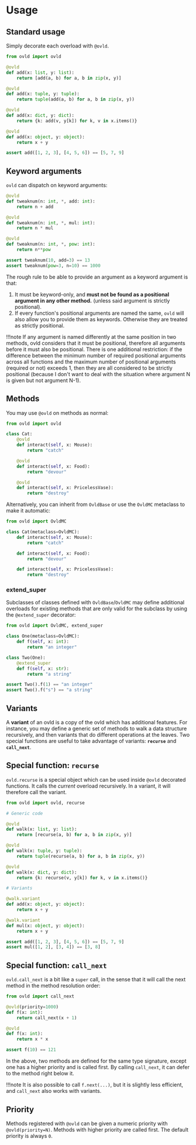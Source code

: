 
# Usage


## Standard usage

Simply decorate each overload with `@ovld`.

```python
from ovld import ovld

@ovld
def add(x: list, y: list):
    return [add(a, b) for a, b in zip(x, y)]

@ovld
def add(x: tuple, y: tuple):
    return tuple(add(a, b) for a, b in zip(x, y))

@ovld
def add(x: dict, y: dict):
    return {k: add(v, y[k]) for k, v in x.items()}

@ovld
def add(x: object, y: object):
    return x + y

assert add([1, 2, 3], [4, 5, 6]) == [5, 7, 9]
```

## Keyword arguments

`ovld` can dispatch on keyword arguments:

```python
@ovld
def tweaknum(n: int, *, add: int):
    return n + add

@ovld
def tweaknum(n: int, *, mul: int):
    return n * mul

@ovld
def tweaknum(n: int, *, pow: int):
    return n**pow

assert tweaknum(10, add=3) == 13
assert tweaknum(pow=3, n=10) == 1000
```

The rough rule to be able to provide an argument as a keyword argument is that:

1. It must be keyword-only, and **must not be found as a positional argument in any other method.** (unless said argument is strictly positional).
2. If every function's positional arguments are named the same, `ovld` will also allow you to provide them as keywords. Otherwise they are treated as strictly positional.

!!!note
    If any argument is named differently at the same position in two methods, ovld considers that it must be positional, therefore all arguments before it must also be positional. There is one additional restriction: if the difference between the minimum number of required positional arguments across all functions and the maximum number of positional arguments (required or not) exceeds 1, then they are all considered to be strictly positional (because I don't want to deal with the situation where argument N is given but not argument N-1).

## Methods

You may use `@ovld` on methods as normal:


```python
from ovld import ovld

class Cat:
    @ovld
    def interact(self, x: Mouse):
        return "catch"

    @ovld
    def interact(self, x: Food):
        return "devour"

    @ovld
    def interact(self, x: PricelessVase):
        return "destroy"
```

Alternatively, you can inherit from `OvldBase` or use the `OvldMC` metaclass to make it automatic:

```python
from ovld import OvldMC

class Cat(metaclass=OvldMC):
    def interact(self, x: Mouse):
        return "catch"

    def interact(self, x: Food):
        return "devour"

    def interact(self, x: PricelessVase):
        return "destroy"
```

### extend_super

Subclasses of classes defined with `OvldBase`/`OvldMC` may define additional overloads for existing methods that are only valid for the subclass by using the `@extend_super` decorator:


```python
from ovld import OvldMC, extend_super

class One(metaclass=OvldMC):
    def f(self, x: int):
        return "an integer"

class Two(One):
    @extend_super
    def f(self, x: str):
        return "a string"

assert Two().f(1) == "an integer"
assert Two().f("s") == "a string"
```

## Variants

A **variant** of an ovld is a copy of the ovld which has additional features. For instance, you may define a generic set of methods to walk a data structure recursively, and then variants that do different operations at the leaves. Two special functions are useful to take advantage of variants: **`recurse`** and **`call_next`**.


## Special function: `recurse`

`ovld.recurse` is a special object which can be used inside `@ovld` decorated functions. It calls the *current* overload recursively. In a variant, it will therefore call the variant.

```python
from ovld import ovld, recurse

# Generic code

@ovld
def walk(x: list, y: list):
    return [recurse(a, b) for a, b in zip(x, y)]

@ovld
def walk(x: tuple, y: tuple):
    return tuple(recurse(a, b) for a, b in zip(x, y))

@ovld
def walk(x: dict, y: dict):
    return {k: recurse(v, y[k]) for k, v in x.items()}

# Variants

@walk.variant
def add(x: object, y: object):
    return x + y

@walk.variant
def mul(x: object, y: object):
    return x + y

assert add([1, 2, 3], [4, 5, 6]) == [5, 7, 9]
assert mul([1, 2], [3, 4]) == [3, 8]
```

## Special function: `call_next`

`ovld.call_next` is a bit like a `super` call, in the sense that it will call the next method in the method resolution order:

```python
from ovld import call_next

@ovld(priority=1000)
def f(x: int):
    return call_next(x + 1)

@ovld
def f(x: int):
    return x * x

assert f(10) == 121
```

In the above, two methods are defined for the same type signature, except one has a higher priority and is called first. By calling `call_next`, it can defer to the method right below it.

!!!note
    It is also possible to call `f.next(...)`, but it is slightly less efficient, and `call_next` also works with variants.

## Priority

Methods registered with `@ovld` can be given a numeric priority with `@ovld(priority=N)`. Methods with higher priority are called first. The default priority is always `0`.
